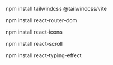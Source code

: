 npm install tailwindcss @tailwindcss/vite

npm install react-router-dom

npm install react-icons

npm install react-scroll

npm install react-typing-effect
